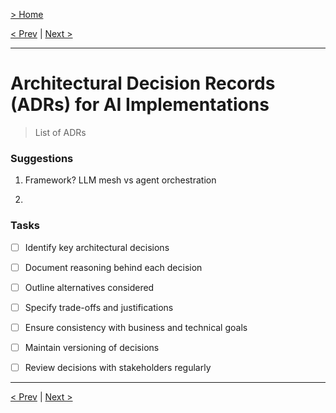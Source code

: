 [> Home](../readme.md)

[< Prev](../6.Diagrams/readme)  |  [Next >](../8.Implementation-details/readme)

---

# Architectural Decision Records (ADRs) for AI Implementations

> List of ADRs

### Suggestions 
1. Framework? LLM mesh vs agent orchestration
        

2. 

### **Tasks**
* [ ] Identify key architectural decisions
* [ ] Document reasoning behind each decision
* [ ] Outline alternatives considered
* [ ] Specify trade-offs and justifications
* [ ] Ensure consistency with business and technical goals
* [ ] Maintain versioning of decisions
* [ ] Review decisions with stakeholders regularly


---

[< Prev](../6.Diagrams/readme)  |  [Next >](../8.Implementation-details/readme)
